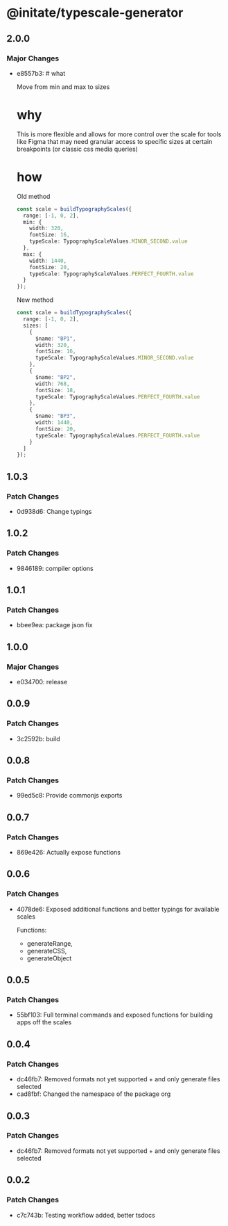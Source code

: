 # @initate/typescale-generator

## 2.0.0

### Major Changes

- e8557b3: # what

  Move from min and max to sizes

  # why

  This is more flexible and allows for more control over the scale for tools like Figma that may need granular access to specific sizes at certain breakpoints (or classic css media queries)

  # how

  Old method

  ```typescript
  const scale = buildTypographyScales({
    range: [-1, 0, 2],
    min: {
      width: 320,
      fontSize: 16,
      typeScale: TypographyScaleValues.MINOR_SECOND.value
    },
    max: {
      width: 1440,
      fontSize: 20,
      typeScale: TypographyScaleValues.PERFECT_FOURTH.value
    }
  });
  ```

  New method

  ```typescript
  const scale = buildTypographyScales({
    range: [-1, 0, 2],
    sizes: [
      {
        $name: "BP1",
        width: 320,
        fontSize: 16,
        typeScale: TypographyScaleValues.MINOR_SECOND.value
      },
      {
        $name: "BP2",
        width: 768,
        fontSize: 18,
        typeScale: TypographyScaleValues.PERFECT_FOURTH.value
      },
      {
        $name: "BP3",
        width: 1440,
        fontSize: 20,
        typeScale: TypographyScaleValues.PERFECT_FOURTH.value
      }
    ]
  });
  ```

## 1.0.3

### Patch Changes

- 0d938d6: Change typings

## 1.0.2

### Patch Changes

- 9846189: compiler options

## 1.0.1

### Patch Changes

- bbee9ea: package json fix

## 1.0.0

### Major Changes

- e034700: release

## 0.0.9

### Patch Changes

- 3c2592b: build

## 0.0.8

### Patch Changes

- 99ed5c8: Provide commonjs exports

## 0.0.7

### Patch Changes

- 869e426: Actually expose functions

## 0.0.6

### Patch Changes

- 4078de6: Exposed additional functions and better typings for available scales

  Functions:

  - generateRange,
  - generateCSS,
  - generateObject

## 0.0.5

### Patch Changes

- 55bf103: Full terminal commands and exposed functions for building apps off the scales

## 0.0.4

### Patch Changes

- dc46fb7: Removed formats not yet supported + and only generate files selected
- cad8fbf: Changed the namespace of the package org

## 0.0.3

### Patch Changes

- dc46fb7: Removed formats not yet supported + and only generate files selected

## 0.0.2

### Patch Changes

- c7c743b: Testing workflow added, better tsdocs
